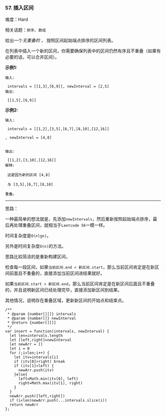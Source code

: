### 57. 插入区间

难度：Hard

相关话题：`排序`、`数组`

给出一个*无重叠的 ，* 按照区间起始端点排序的区间列表。



在列表中插入一个新的区间，你需要确保列表中的区间仍然有序且不重叠（如果有必要的话，可以合并区间）。



**示例1:** 



```
输入:

 intervals = [[1,3],[6,9]], newInterval = [2,5]
输出:

 [[1,5],[6,9]]
```


**示例2:** 



```
输入:

 intervals = [[1,2],[3,5],[6,7],[8,10],[12,16]]

, newInterval = [4,8]


输出:

 [[1,2],[3,10],[12,16]]
解释:

 这是因为新的区间 [4,8]

 与 [3,5],[6,7],[8,10]

重叠。
```



-----

思路：

一种最简单的想法就是，先添加`newIntervals`，然后重新按照起始端点排序，最后再处理重叠区间，就相当于`Leetcode 56`一模一样。

时间复杂度是`O(nlgn)`。

另外是时间复杂度`O(n)`的方法。

思路比较简洁的是重新构建区间，

检查每一段区间，如果`当前区间.end < 新区间.start`，那么当前区间肯定是在新区间前面且不重叠的，直接添加当前区间进结果就好。

如果`当前区间.start > 新区间.end`，那么当前区间肯定是在新区间后面且不重叠的，并且说明新区间已经处理完毕，直接添加新区间到结果。

其他情况，说明存在重叠区域，更新新区间的开始点和结束点。
```
/**
 * @param {number[][]} intervals
 * @param {number[]} newInterval
 * @return {number[][]}
 */
var insert = function(intervals, newInterval) {
  let len=intervals.length
  let [left,right]=newInterval
  let newArr = []
  let i = 0
  for (;i<len;i++) {
    let itv=intervals[i]
    if (itv[0]>right) break
    if (itv[1]<left) {
      newArr.push(itv)
    }else{
      left=Math.min(itv[0], left)
      right=Math.max(itv[1], right)
    }
  }
  newArr.push([left,right])
  if (i<len)newArr.push(...intervals.slice(i))
  return newArr    
};
```

